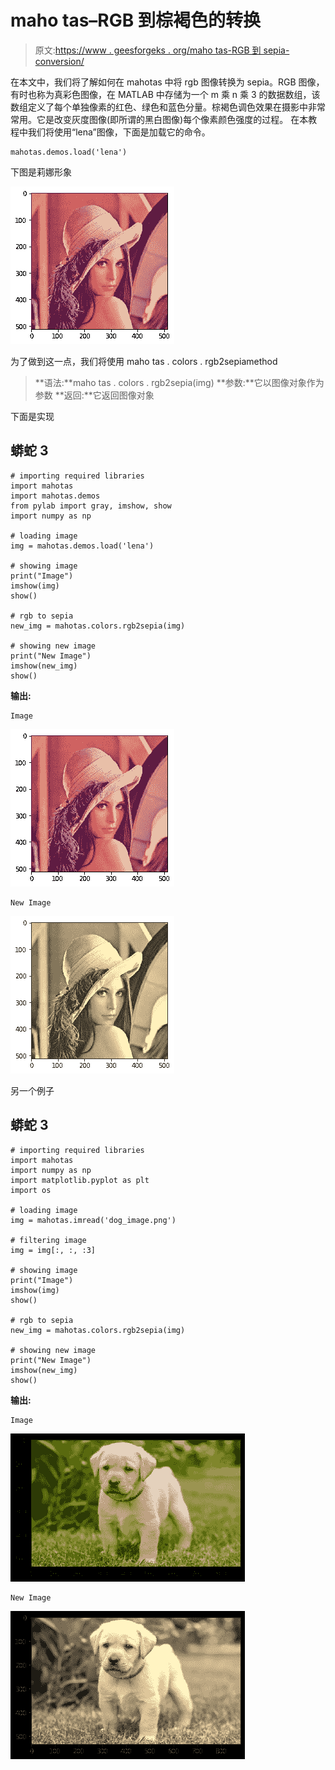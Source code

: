 # maho tas–RGB 到棕褐色的转换

> 原文:[https://www . geesforgeks . org/maho tas-RGB 到 sepia-conversion/](https://www.geeksforgeeks.org/mahotas-rgb-to-sepia-conversion/)

在本文中，我们将了解如何在 mahotas 中将 rgb 图像转换为 sepia。RGB 图像，有时也称为真彩色图像，在 MATLAB 中存储为一个 m 乘 n 乘 3 的数据数组，该数组定义了每个单独像素的红色、绿色和蓝色分量。棕褐色调色效果在摄影中非常常用。它是改变灰度图像(即所谓的黑白图像)每个像素颜色强度的过程。
在本教程中我们将使用“lena”图像，下面是加载它的命令。

```
mahotas.demos.load('lena')
```

下图是莉娜形象

![](img/f013f576026c96925a69f4df10464384.png)

为了做到这一点，我们将使用 maho tas . colors . rgb2sepiamethod

> **语法:**maho tas . colors . rgb2sepia(img)
> **参数:**它以图像对象作为参数
> **返回:**它返回图像对象

下面是实现

## 蟒蛇 3

```
# importing required libraries
import mahotas
import mahotas.demos
from pylab import gray, imshow, show
import numpy as np

# loading image
img = mahotas.demos.load('lena')

# showing image
print("Image")
imshow(img)
show()

# rgb to sepia
new_img = mahotas.colors.rgb2sepia(img)

# showing new image
print("New Image")
imshow(new_img)
show()
```

**输出:**

```
Image
```

![](img/f013f576026c96925a69f4df10464384.png)

```
New Image
```

![](img/e441070f08f9513616ef332720d5e9be.png)

另一个例子

## 蟒蛇 3

```
# importing required libraries
import mahotas
import numpy as np
import matplotlib.pyplot as plt
import os

# loading image
img = mahotas.imread('dog_image.png')

# filtering image
img = img[:, :, :3]

# showing image
print("Image")
imshow(img)
show()

# rgb to sepia
new_img = mahotas.colors.rgb2sepia(img)

# showing new image
print("New Image")
imshow(new_img)
show()
```

**输出:**

```
Image
```

![](img/e3c66e3e9870972a0777c387df5090d1.png)

```
New Image
```

![](img/97ebce10d672d1a0aef28386a42cc66b.png)